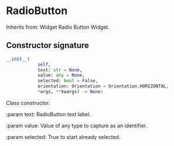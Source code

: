 # RadioButton
Inherits from: Widget
Radio Button Widget.
## Constructor signature
```python
__init__(
            self,
            text: str = None,
            value: any = None,
            selected: bool = False,
            orientation: Orientation = Orientation.HORIZONTAL,
            *args, **kwargs) -> None:
```
Class constructor.
  
  
:param text: RadioButton text label.
  
:param value: Value of any type to capture as an identifier.
  
:param selected: True to start already selected.
  
